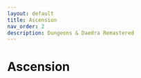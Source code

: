 ```yaml
---
layout: default
title: Ascension
nav_order: 2
description: Dungeons & Daedra Remastered
---
```


# Ascension
